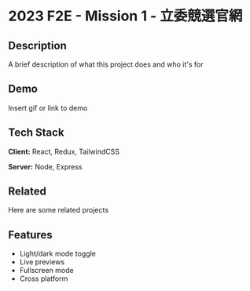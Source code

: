 # 2023 F2E - Mission 1 - 立委競選官網

## Description

A brief description of what this project does and who it's for

## Demo

Insert gif or link to demo


## Tech Stack

**Client:** React, Redux, TailwindCSS

**Server:** Node, Express


## Related

Here are some related projects


## Features

- Light/dark mode toggle
- Live previews
- Fullscreen mode
- Cross platform

